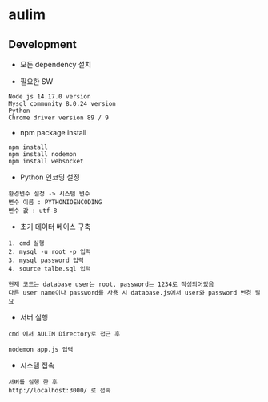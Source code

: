 # aulim

## Development
- 모든 dependency 설치

- 필요한 SW
```
Node js 14.17.0 version
Mysql community 8.0.24 version
Python 
Chrome driver version 89 / 9

```

- npm package install
```
npm install
npm install nodemon
npm install websocket
```

- Python 인코딩 설정
```
환경변수 설정 -> 시스템 변수
변수 이름 : PYTHONIOENCODING
변수 값 : utf-8
```

- 초기 데이터 베이스 구축

```
1. cmd 실행
2. mysql -u root -p 입력
3. mysql password 입력
4. source talbe.sql 입력

현재 코드는 database user는 root, password는 1234로 작성되어있음
다른 user name이나 password를 사용 시 database.js에서 user와 password 변경 필요
```

- 서버 실행
```
cmd 에서 AULIM Directory로 접근 후

nodemon app.js 입력
```

- 시스템 접속
```
서버를 실행 한 후 
http://localhost:3000/ 로 접속
```